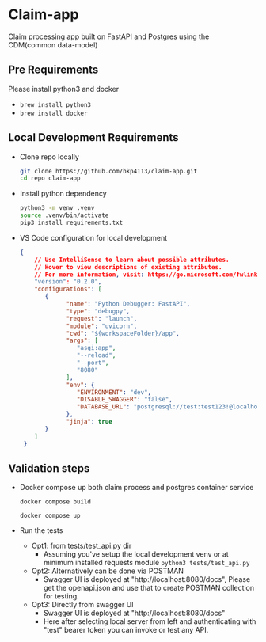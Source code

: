 # Claim-app
Claim processing app built on FastAPI and Postgres using the CDM(common data-model)

## Pre Requirements
Please install python3 and docker
- `brew install python3`
- `brew install docker`

## Local Development Requirements
- Clone repo locally
   ```bash
   git clone https://github.com/bkp4113/claim-app.git
   cd repo claim-app
   ```

- Install python dependency
   ```bash
   python3 -m venv .venv
   source .venv/bin/activate
   pip3 install requirements.txt
   ```

- VS Code configuration for local development
  ```json
  {
      // Use IntelliSense to learn about possible attributes.
      // Hover to view descriptions of existing attributes.
      // For more information, visit: https://go.microsoft.com/fwlink/?linkid=830387
      "version": "0.2.0",
      "configurations": [
         {
               "name": "Python Debugger: FastAPI",
               "type": "debugpy",
               "request": "launch",
               "module": "uvicorn",
               "cwd": "${workspaceFolder}/app",
               "args": [
                  "asgi:app",
                  "--reload",
                  "--port",
                  "8080"
               ],
               "env": {
                  "ENVIRONMENT": "dev",
                  "DISABLE_SWAGGER": "false",
                  "DATABASE_URL": "postgresql://test:test123!@localhost:5432/test",
               },
               "jinja": true
         }
      ]
   }
   ```

## Validation steps
- Docker compose up both claim process and postgres container service

   `docker compose build`

   `docker compose up`
- Run the tests 
   - Opt1: from tests/test_api.py dir
      - Assuming you've setup the local development venv or at minimum installed requests module
         `python3 tests/test_api.py`
   - Opt2: Alternatively can be done via POSTMAN
      - Swagger UI is deployed at "http://localhost:8080/docs", Please get the openapi.json and use that to create POSTMAN collection for testing.
   - Opt3: Directly from swagger UI
      - Swagger UI is deployed at "http://localhost:8080/docs"
      - Here after selecting local server from left and authenticating with "test" bearer token you can invoke or test any API.